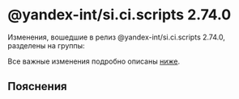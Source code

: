 # @yandex-int/si.ci.scripts 2.74.0

<!-- ЧЕЛОВЕЧЕСКОЕ ВСТУПЛЕНИЕ -->

Изменения, вошедшие в релиз @yandex-int/si.ci.scripts 2.74.0, разделены на группы:

Все важные изменения подробно описаны [ниже](#Пояснения).

## Пояснения

